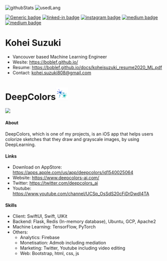 ![githubStats](https://github-readme-stats.vercel.app/api?username=boblef&count_private=true&show_icons=true&theme=dracula)
![usedLang](https://github-readme-stats.vercel.app/api/top-langs/?username=boblef&layout=compact&theme=dracula)

[![Generic badge](https://img.shields.io/badge/JobHunting-Yes-<COLOR>.svg)](https://boblef.github.io/docs/koheisuzuki_resume2020_ML.pdf)
[![linked-in badge](https://img.shields.io/badge/LinkedIn-KoheiSuzuki-1da1f2?style=flat-square&logo=linkedin)](https://www.linkedin.com/in/koheisuzuki/)
[![instagram badge](https://img.shields.io/badge/instagram-boblef_van-C42D81?style=flat-square&logo=instagram)](https://www.instagram.com/boblef_van)
[![medium badge](https://img.shields.io/badge/docker-boblef-12100E?style=flat-square&logo=docker)](https://hub.docker.com/u/boblef)
[![medium badge](https://img.shields.io/badge/blog-medium-12100E?style=flat-square&logo=medium)](https://medium.com/@bbbobbb7777)

# Kohei Suzuki

- Vancouver based Machine Learning Engineer
- Wesite: https://boblef.github.io/
- Resume: https://boblef.github.io/docs/koheisuzuki_resume2020_ML.pdf
- Contact: kohei.suzuki808@gmail.com

# DeepColors<img src="imgs/logo_transparent.png" width="40">

<img src="imgs/AppScreenshot_6.5_EN.001.jpeg">
<br>

#### About

DeepColors, which is one of my projects, is an iOS app that helps users colorize sketches that they draw and grayscale images, by using DeepLearning.

#### Links

- Download on AppStore: https://apps.apple.com/us/app/deepcolors/id1540025064
- Website: https://www.deepcolors-ai.com/
- Twitter: https://twitter.com/deepcolors_ai
- Youtube: https://www.youtube.com/channel/UCSp_OsSdS20cFiDrDwdI4TA

#### Skills

- Client: SwiftUI, Swift, UIKit
- Backend: Flask, Redis (In-memory database), Ubuntu, GCP, Apache2
- Machine Learning: TensorFlow, PyTorch
- Others:
  - Analytics: Firebase
  - Monetisation: Admob including mediation
  - Marketing: Twitter, Youtube including video editing
  - Web: Bootstrap, html, css, js
